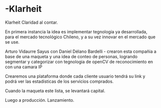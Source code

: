 # -Klarheit
 Klarheit Claridad al contar.
 
 En primera instancia la idea es implementar tegnologia ya desarrollada, para el mercado tecnológico Chileno, y a su vez innovar en el mercado que se use.

Arturo Vidaurre Sayus con Daniel Délano Bardelli - crearon esta compañia a base de una maqueta y una idea de conteo de personas, logrando segmentar y categorizar con tegnologia de openCV de reconocimiento en con una camara IP

Crearemos una plataforma donde cada cliente usuario tendrá su link y podrá ver las estadisticas de los servicios comprados.

Cuando la maqueta este lista, se levantará capital.

Luego a producción.
Lanzamiento.

